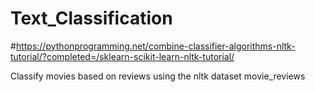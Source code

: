 # Text_Classification

#https://pythonprogramming.net/combine-classifier-algorithms-nltk-tutorial/?completed=/sklearn-scikit-learn-nltk-tutorial/

Classify movies based on reviews using the nltk dataset movie_reviews
